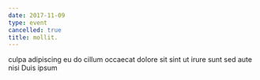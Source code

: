 ```yaml
---
date: 2017-11-09
type: event
cancelled: true
title: mollit.
---
```

culpa adipiscing eu do cillum occaecat dolore sit sint ut irure sunt sed aute nisi Duis ipsum